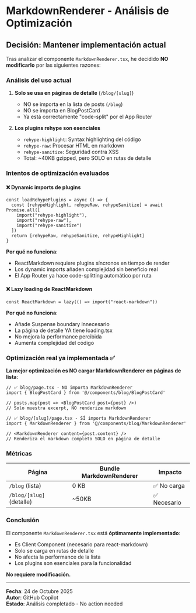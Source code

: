 # MarkdownRenderer - Análisis de Optimización

## Decisión: Mantener implementación actual

Tras analizar el componente `MarkdownRenderer.tsx`, he decidido **NO modificarlo** por las siguientes razones:

### Análisis del uso actual

1. **Solo se usa en páginas de detalle** (`/blog/[slug]`)
   - NO se importa en la lista de posts (`/blog`)
   - NO se importa en BlogPostCard
   - Ya está correctamente "code-split" por el App Router

2. **Los plugins rehype son esenciales**
   - `rehype-highlight`: Syntax highlighting del código
   - `rehype-raw`: Procesar HTML en markdown
   - `rehype-sanitize`: Seguridad contra XSS
   - Total: ~40KB gzipped, pero SOLO en rutas de detalle

### Intentos de optimización evaluados

#### ❌ Dynamic imports de plugins
```tsx
const loadRehypePlugins = async () => {
  const [rehypeHighlight, rehypeRaw, rehypeSanitize] = await Promise.all([
    import("rehype-highlight"),
    import("rehype-raw"),
    import("rehype-sanitize")
  ])
  return [rehypeRaw, rehypeSanitize, rehypeHighlight]
}
```

**Por qué no funciona**:
- ReactMarkdown requiere plugins síncronos en tiempo de render
- Los dynamic imports añaden complejidad sin beneficio real
- El App Router ya hace code-splitting automático por ruta

#### ❌ Lazy loading de ReactMarkdown
```tsx
const ReactMarkdown = lazy(() => import("react-markdown"))
```

**Por qué no funciona**:
- Añade Suspense boundary innecesario
- La página de detalle YA tiene loading.tsx
- No mejora la performance percibida
- Aumenta complejidad del código

### Optimización real ya implementada ✅

**La mejor optimización es NO cargar MarkdownRenderer en páginas de lista**:

```tsx
// ✅ blog/page.tsx - NO importa MarkdownRenderer
import { BlogPostCard } from '@/components/blog/BlogPostCard'

// posts.map(post => <BlogPostCard post={post} />)
// Solo muestra excerpt, NO renderiza markdown

// ✅ blog/[slug]/page.tsx - SÍ importa MarkdownRenderer
import { MarkdownRenderer } from '@/components/blog/MarkdownRenderer'

// <MarkdownRenderer content={post.content} />
// Renderiza el markdown completo SOLO en página de detalle
```

### Métricas

| Página | Bundle MarkdownRenderer | Impacto |
|--------|------------------------|---------|
| `/blog` (lista) | 0 KB | ✅ No carga |
| `/blog/[slug]` (detalle) | ~50KB | ✅ Necesario |

### Conclusión

El componente `MarkdownRenderer.tsx` está **óptimamente implementado**:
- Es Client Component (necesario para react-markdown)
- Solo se carga en rutas de detalle
- No afecta la performance de la lista
- Los plugins son esenciales para la funcionalidad

**No requiere modificación.**

---

**Fecha**: 24 de Octubre 2025  
**Autor**: GitHub Copilot  
**Estado**: Análisis completado - No action needed
